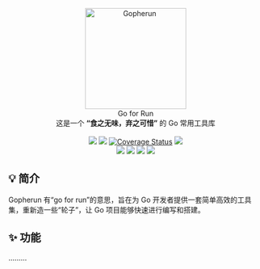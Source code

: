 <p align = "center">
    <img alt="Gopherun" src="https://raw.githubusercontent.com/tootscharlie/gopherun/main/.github/images/logo.png" width="200px">
    <br>
    Go for Run<br>这是一个 <b>“食之无味，弃之可惜”</b> 的 Go 常用工具库
    <br/><br/>
    <a title="Build Status" target="_blank" href="https://github.com/tootscharlie/gopherun/actions/workflows/ci.yml"><img src="https://img.shields.io/github/actions/workflow/status/tootscharlie/gopherun/ci.yml?style=flat-square"></a>
    <a title="Go Report Card" target="_blank" href="https://goreportcard.com/report/github.com/tootscharlie/gopherun"><img src="https://goreportcard.com/badge/github.com/tootscharlie/gopherun?style=flat-square"></a>
    <a href='https://coveralls.io/github/tootscharlie/gopherun'><img src='https://coveralls.io/repos/github/tootscharlie/gopherun/badge.svg' alt='Coverage Status' /></a>
    <a title="Code Size" target="_blank" href="https://github.com/tootscharlie/gopherun"><img src="https://img.shields.io/github/languages/code-size/tootscharlie/gopherun.svg?style=flat-square"></a>
    <br/>
    <a title="GoDoc" target="_blank" href="https://pkg.go.dev/github.com/tootscharlie/gopherun"><img src="https://img.shields.io/badge/go_doc-reference-0088cc.svg?style=flat-square"></a>
    <a title="MulanPSL-2.0 license" target="_blank" href="https://github.com/tootscharlie/gopherun/blob/main/LICENSE"><img src="https://img.shields.io/github/license/tootscharlie/gopherun?style=flat-square&color=%230088cc"></a>
    <a title="GitHub Commits" target="_blank" href="https://github.com/tootscharlie/gopherun/commits/main"><img src="https://img.shields.io/github/commit-activity/m/tootscharlie/gopherun.svg?style=flat-square"></a>
    <a title="Last Commit" target="_blank" href="https://github.com/tootscharlie/gopherun/commits/master"><img src="https://img.shields.io/github/last-commit/tootscharlie/gopherun.svg?style=flat-square&color=0088CC"></a>

</p>

## 💡 简介

Gopherun 有“go for run”的意思，旨在为 Go 开发者提供一套简单高效的工具集，重新造一些“轮子”，让 Go 项目能够快速进行编写和搭建。

## ✨ 功能

.........
